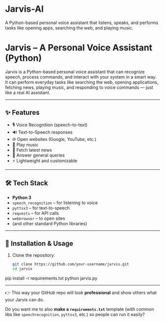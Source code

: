 # Jarvis-AI
A Python-based personal voice assistant that listens, speaks, and performs tasks like opening apps, searching the web, and playing music.
# Jarvis – A Personal Voice Assistant (Python)

Jarvis is a Python-based personal voice assistant that can recognize speech, process commands, and interact with your system in a smart way.  
It can perform everyday tasks like searching the web, opening applications, fetching news, playing music, and responding to voice commands — just like a real AI assistant.

---

## ✨ Features
- 🎙️ Voice Recognition (speech-to-text)
- 🔊 Text-to-Speech responses
- 🌐 Open websites (Google, YouTube, etc.)
- 🎵 Play music
- 📰 Fetch latest news
- 📧 Answer general queries
- ⚡ Lightweight and customizable

---

## 🛠️ Tech Stack
- **Python 3**
- `speech_recognition` – for listening to voice
- `pyttsx3` – for text-to-speech
- `requests` – for API calls
- `webbrowser` – to open sites
- (and other standard Python libraries)

---

## 🚀 Installation & Usage
1. Clone the repository:
   ```bash
   git clone https://github.com/your-username/jarvis.git
   cd jarvis
pip install -r requirements.txt
python jarvis.py

---

👉 This way your GitHub repo will look **professional** and show others what your Jarvis can do.  

Do you want me to also **make a `requirements.txt`** template (with common libs like `speechrecognition`, `pyttsx3`, etc.) so people can run it easily?
